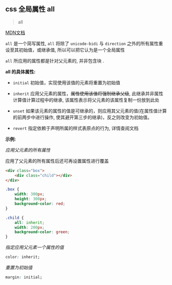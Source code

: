 ## css 全局属性 all

> all

<a href="https://developer.mozilla.org/zh-CN/docs/Web/CSS/all" target="_blank">MDN文档</a> 

`all` 是一个简写属性, `all` 将除了 `unicode-bidi` 与 `direction` 之外的所有属性重设至其初始值，或继承值, 所以可以把它认为是一个全局属性

`all` 所应用的属性都是针对父元素的, 并非包含块 .



**all 的具体属性:**

- `initial` 初始值，实现使用该值的元素将重置为初始值

- `inherit` 应用父元素的属性，<del>属性使用该值将强制继承父级</del>, 此继承并非属性计算值计算过程中的继承, 该属性表示将父元素的该属性复制一份放到此处
- `unset` 如果该元素的属性的值是可继承的，则应用其父元素的值(在属性值计算的前两步中进行操作, 使其避开第三步的继承)，反之则改变为初始值。

- `revert` 指定依赖于声明所属的样式表原点的行为, 详情查阅文档



**示例:**

*应用父元素的所有属性*

应用了父元素的所有属性后还可再设置属性进行覆盖

```html
<div class="box">
    <div class="child"></div>
</div>
```

```css
.box {
    width: 300px;
    height: 300px;
    background-color: red;
}

.child {
    all: inherit;
    width: 200px;
    background-color: green;
}
```



*指定应用父元素一个属性的值*

```css
color: inherit;
```



*重置为初始值*

```css
margin: initial;
```

